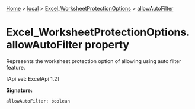 [Home](./index) &gt; [local](local.md) &gt; [Excel\_WorksheetProtectionOptions](local.excel_worksheetprotectionoptions.md) &gt; [allowAutoFilter](local.excel_worksheetprotectionoptions.allowautofilter.md)

# Excel\_WorksheetProtectionOptions.allowAutoFilter property

Represents the worksheet protection option of allowing using auto filter feature. 

 \[Api set: ExcelApi 1.2\]

**Signature:**
```javascript
allowAutoFilter: boolean
```
